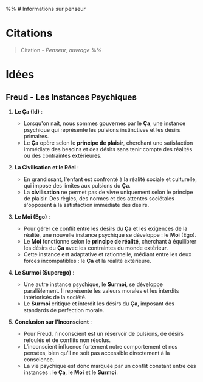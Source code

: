 %% # Informations sur penseur



# Citations
> Citation - _Penseur, ouvrage_ %%



# Idées

## Freud - Les Instances Psychiques
1. **Le Ça (Id)** :

   - Lorsqu'on naît, nous sommes gouvernés par le **Ça**, une instance psychique qui représente les pulsions instinctives et les désirs primaires.
   - Le **Ça** opère selon le **principe de plaisir**, cherchant une satisfaction immédiate des besoins et des désirs sans tenir compte des réalités ou des contraintes extérieures.

2. **La Civilisation et le Réel** :

   - En grandissant, l'enfant est confronté à la réalité sociale et culturelle, qui impose des limites aux pulsions du **Ça**.
   - La **civilisation** ne permet pas de vivre uniquement selon le principe de plaisir. Des règles, des normes et des attentes sociétales s'opposent à la satisfaction immédiate des désirs.

3. **Le Moi (Ego)** :

   - Pour gérer ce conflit entre les désirs du **Ça** et les exigences de la réalité, une nouvelle instance psychique se développe : le **Moi** (Ego).
   - Le **Moi** fonctionne selon le **principe de réalité**, cherchant à équilibrer les désirs du **Ça** avec les contraintes du monde extérieur.
   - Cette instance est adaptative et rationnelle, médiant entre les deux forces incompatibles : le **Ça** et la réalité extérieure.

4. **Le Surmoi (Superego)** :

   - Une autre instance psychique, le **Surmoi**, se développe parallèlement. Il représente les valeurs morales et les interdits intériorisés de la société.
   - Le **Surmoi** critique et interdit les désirs du **Ça**, imposant des standards de perfection morale.

5. **Conclusion sur l’Inconscient** :
   - Pour Freud, l'inconscient est un réservoir de pulsions, de désirs refoulés et de conflits non résolus.
   - L’inconscient influence fortement notre comportement et nos pensées, bien qu’il ne soit pas accessible directement à la conscience.
   - La vie psychique est donc marquée par un conflit constant entre ces instances : le **Ça**, le **Moi** et le **Surmoi**.
